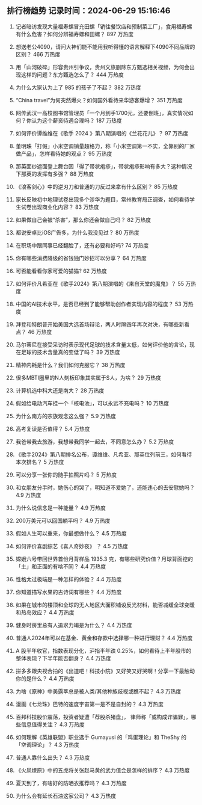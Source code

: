 
## 排行榜趋势 记录时间：2024-06-29 15:16:46
  
  1. 记者暗访发现大量福寿螺冒充田螺「销往餐饮店和预制菜工厂」，食用福寿螺有什么危害？如何分辨福寿螺和田螺？ 897 万热度
    
  2. 想送老公4090，请问大神们能不能用我听得懂的语言解释下4090不同品牌的区别？ 466 万热度
    
  3. 用「山河破碎」形容贵州引争议‍，贵州文旅删除东方甄选相关视频，为何会出现这样的问题？东方甄选怎么了？ 444 万热度
    
  4. 为什么大家认为上了 985 的孩子了不起？ 382 万热度
    
  5. “China travel”为何突然爆火？如何国外看待来华游客爆增？ 351 万热度
    
  6. 网传武汉一高校图书馆管理员「一个月到手1700元，还要倒班」，真实情况如何？你认为这个薪资待遇合理吗？ 187 万热度
    
  7. 如何评价谭维维在《歌手 2024 》第八期演唱的《兰花花儿》？ 97 万热度
    
  8. 董明珠「打假」小米空调销量超格力，称「小米空调第一不实，全靠别的厂家做产品」，怎样看待她的观点？ 95 万热度
    
  9. 那英面纱遮面登上舞台因「得了带状疱疹」，带状疱疹影响有多大？这种情况下那英的发挥有多强？ 88 万热度
    
  10. 《浪客剑心》中的逆刃刀和普通的刀反过来拿有什么区别？ 85 万热度
    
  11. 家长反映初中地理试卷出现多个涉华为题目，常州教育局正调查，如何看待学生试卷出现商业化内容？ 83 万热度
    
  12. 如果做自己会被“杀害”，那么你还会做自己吗？ 82 万热度
    
  13. 都说安卓比iOS广告多，为什么我没见过？ 80 万热度
    
  14. 在职场中跟同事已经翻脸了，还有必要和好吗? 74 万热度
    
  15. 你有哪些消费降级的省钱独门妙招可以分享？ 64 万热度
    
  16. 可否能看看你家可爱的猫猫? 62 万热度
    
  17. 如何评价凡希亚在《歌手2024》第八期演唱的《来自天堂的魔鬼》？ 55 万热度
    
  18. 中国的AI技术水平，是否已经到了能够帮助创作者实现内容的程度？ 53 万热度
    
  19. 拜登和特朗普开始美国大选首场辩论，两人时隔四年再次对决，有哪些新看点？ 46 万热度
    
  20. 马尔蒂尼在接受采访时表示现代足球的技术含量太低，如何评价他的言论，现在足球的技术含量真的变低了吗？ 39 万热度
    
  21. 精神内耗是什么？我们如何克服它？ 38 万热度
    
  22. 很多MBTI圈里的N人刻板印象其实属于S人，为啥？ 29 万热度
    
  23. 计算机选中科大还是南大？ 28 万热度
    
  24. 假如给电动汽车挂一个「核电池」，可以永远不充电吗？ 10 万热度
    
  25. 为什么南方的宗族观念这么强？ 5.9 万热度
    
  26. 高考复读是否值得？ 5.4 万热度
    
  27. 我爸带我去旅游，我想带我同学一起去，不同意怎么办？ 5.2 万热度
    
  28. 《歌手2024》第八期排名公布，谭维维、凡希亚、那英位列前三，如何看待本次排名？ 5 万热度
    
  29. 可以分享一张你的随手拍照片吗？ 5 万热度
    
  30. 和女朋友分手时，她伤心的哭了，明知道不爱她了，还能违心的去安慰她吗？ 4.9 万热度
    
  31. 为什么说信念是一种能量？ 4.9 万热度
    
  32. 200万美元可以回国躺平吗？ 4.9 万热度
    
  33. 假如人生可以重来，你最想做什么？ 4.5 万热度
    
  34. 如何评价喜剧综艺《喜人奇妙夜》 ？ 4.5 万热度
    
  35. 嫦娥六号带回世界首份月背样品 1935.3 克，有哪些研究价值？月球背面挖的「土」和正面的有啥不同？ 4.4 万热度
    
  36. 性格太过极端是一种怎样的体验？ 4.4 万热度
    
  37. 你知道描写水果的古诗词有哪些？ 4.4 万热度
    
  38. 如果在城市的楼顶和全球的无人地区大面积铺设反光材料，能否减缓全球变暖和热岛效应？ 4.4 万热度
    
  39. 健身时房里总有人追求力竭是为什么？ 4.4 万热度
    
  40. 普通人2024年可以在基金、黄金和存款中选择哪一种进行理财？ 4.4 万热度
    
  41. A 股半年收官，指数表现分化，沪指半年跌 0.25%，如何看待上半年股市的整体表现？下半年能否翻身？ 4.4 万热度
    
  42. 拼多多跟央视合拍的《出道吧！科技小院》又好笑又好哭啊！分享一下最触动你的是什么？ 4.4 万热度
    
  43. 为啥《原神》中美露莘总是被人类/其他种族歧视或瞧不起？ 4.3 万热度
    
  44. 漫画《七龙珠》巴特的速度宇宙第一是不是自封的？ 4.3 万热度
    
  45. 百邦科技股价震荡，投资者疑遭「荐股杀猪盘」， 律师称「或构成诈骗罪」，哪些信息值得关注？ 4.3 万热度
    
  46. 如何理解《英雄联盟》职业选手 Gumayusi 的「鸡蛋理论」和 TheShy 的「空调理论」？ 4.3 万热度
    
  47. 普通人靠什么出头？ 4.3 万热度
    
  48. 《火凤燎原》中的五虎将关张赵马黄的武力值会是怎样的排序？ 4.3 万热度
    
  49. 夏天到了，有啥好的防晒衣推荐吗？ 4.3 万热度
    
  50. 为什么会有延长石油这家公司？ 4.3 万热度
    